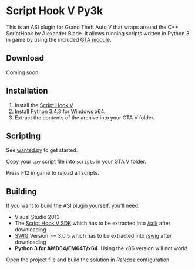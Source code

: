 # Script Hook V Py3k
This is an ASI plugin for Grand Theft Auto V that wraps around the C++ ScriptHook by Alexander Blade. It allows running scripts written in Python 3 in game by using the included [GTA module](/python/gta).

## Download
Coming soon.

## Installation
1. Install the [Script Hook V](http://www.dev-c.com/gtav/scripthookv/)
2. Install [Python 3.4.3 for Windows x64](https://www.python.org/ftp/python/3.4.3/python-3.4.3.amd64.msi).
3. Extract the contents of the archive into your GTA V folder.

## Scripting
See [wanted.py](/python/scripts/wanted.py) to get started.

Copy your ``.py`` script file into ``scripts`` in your GTA V folder.

Press F12 in game to reload all scripts.

## Building
If you want to build the ASI plugin yourself, you'll need:
* Visual Studio 2013
* The [Script Hook V SDK](http://www.dev-c.com/gtav/scripthookv/) which has to be extracted into [/sdk](/sdk) after downloading
* [SWIG](http://sourceforge.net/projects/swig/files/swigwin/) Version >= 3.0.5 which has to be extracted into [/swig](/swig) after downloading
* **Python 3 for AMD64/EM64T/x64**. Using the x86 version will not work!

Open the project file and build the solution in *Release* configuration.
